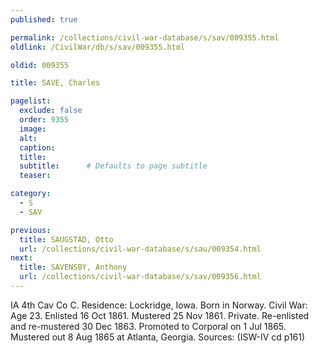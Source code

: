 ```yaml
---
published: true

permalink: /collections/civil-war-database/s/sav/009355.html
oldlink: /CivilWar/db/s/sav/009355.html

oldid: 009355

title: SAVE, Charles

pagelist:
  exclude: false
  order: 9355
  image: 
  alt:
  caption:
  title:
  subtitle:      # Defaults to page subtitle
  teaser:

category: 
  - S 
  - SAV

previous:
  title: SAUGSTAD, Otto
  url: /collections/civil-war-database/s/sau/009354.html  
next:
  title: SAVENSBY, Anthony
  url: /collections/civil-war-database/s/sav/009356.html   
---
```

IA 4th Cav Co C. Residence: Lockridge, Iowa. Born in Norway. Civil War: Age 23. Enlisted 16 Oct 1861. Mustered 25 Nov 1861. Private. Re-enlisted and re-mustered 30 Dec 1863. Promoted to Corporal on 1 Jul 1865. Mustered out 8 Aug 1865 at Atlanta, Georgia. Sources: (ISW-IV cd p161)